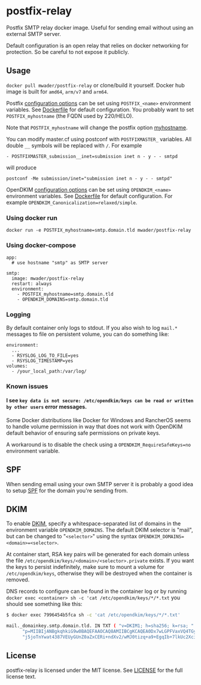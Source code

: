 # postfix-relay
Postfix SMTP relay docker image. Useful for sending email without using an
external SMTP server.

Default configuration is an open relay that relies on docker networking for
protection. So be careful to not expose it publicly.

## Usage
`docker pull mwader/postfix-relay` or clone/build it yourself. Docker hub image is built for `amd64`, `arm/v7` and `arm64`.

Postfix [configuration options](http://www.postfix.org/postconf.5.html) can be set
using `POSTFIX_<name>` environment variables. See [Dockerfile](Dockerfile) for default
configuration. You probably want to set `POSTFIX_myhostname` (the FQDN used by 220/HELO).

Note that `POSTFIX_myhostname` will change the postfix option
[myhostname](http://www.postfix.org/postconf.5.html#myhostname).

You can modify master.cf using postconf with `POSTFIXMASTER_` variables. All double `__` symbols will be replaced with `/`. For example

```
- POSTFIXMASTER_submission__inet=submission inet n - y - - smtpd
```
will produce

```
postconf -Me submission/inet="submission inet n - y - - smtpd"
```


OpenDKIM [configuration options](http://opendkim.org/opendkim.conf.5.html) can be set
using `OPENDKIM_<name>` environment variables. See [Dockerfile](Dockerfile) for default
configuration. For example `OPENDKIM_Canonicalization=relaxed/simple`.

### Using docker run
```
docker run -e POSTFIX_myhostname=smtp.domain.tld mwader/postfix-relay
```

### Using docker-compose
```
app:
  # use hostname "smtp" as SMTP server

smtp:
  image: mwader/postfix-relay
  restart: always
  environment:
    - POSTFIX_myhostname=smtp.domain.tld
    - OPENDKIM_DOMAINS=smtp.domain.tld
```

### Logging
By default container only logs to stdout. If you also wish to log `mail.*` messages to file on persistent volume, you can do something like:

```
environment:
  ...
  - RSYSLOG_LOG_TO_FILE=yes
  - RSYSLOG_TIMESTAMP=yes
volumes:
  - /your_local_path:/var/log/
```

### Known issues

#### I see `key data is not secure: /etc/opendkim/keys can be read or written by other users` error messages.

Some Docker distributions like Docker for Windows and RancherOS seems to handle
volume permission in way that does not work with OpenDKIM default behavior of
ensuring safe permissions on private keys.

A workaround is to disable the check using a `OPENDKIM_RequireSafeKeys=no` environment variable.

## SPF
When sending email using your own SMTP server it is probably a good idea
to setup [SPF](https://en.wikipedia.org/wiki/Sender_Policy_Framework) for the
domain you're sending from.

## DKIM
To enable [DKIM](https://en.wikipedia.org/wiki/DomainKeys_Identified_Mail),
specify a whitespace-separated list of domains in the environment variable
`OPENDKIM_DOMAINS`. The default DKIM selector is "mail", but can be changed to
"`<selector>`" using the syntax `OPENDKIM_DOMAINS=<domain>=<selector>`.

At container start, RSA key pairs will be generated for each domain unless the
file `/etc/opendkim/keys/<domain>/<selector>.private` exists. If you want the
keys to persist indefinitely, make sure to mount a volume for
`/etc/opendkim/keys`, otherwise they will be destroyed when the container is
removed.

DNS records to configure can be found in the container log or by running `docker exec <container> sh -c 'cat /etc/opendkim/keys/*/*.txt` you should see something like this:
```bash
$ docker exec 7996454b5fca sh -c 'cat /etc/opendkim/keys/*/*.txt'

mail._domainkey.smtp.domain.tld. IN	TXT	( "v=DKIM1; h=sha256; k=rsa; "
	  "p=MIIBIjANBgkqhkiG9w0BAQEFAAOCAQ8AMIIBCgKCAQEA0Dx7wLGPFVaxVQ4TGym/eF89aQ8oMxS9v5BCc26Hij91t2Ci8Fl12DHNVqZoIPGm+9tTIoDVDFEFrlPhMOZl8i4jU9pcFjjaIISaV2+qTa8uV1j3MyByogG8pu4o5Ill7zaySYFsYB++cHJ9pjbFSC42dddCYMfuVgrBsLNrvEi3dLDMjJF5l92Uu8YeswFe26PuHX3Avr261n"
	  "j5joTnYwat4387VEUyGUnZ0aZxCERi+ndXv2/wMJ0tizq+a9+EgqIb+7lkUc2XciQPNuTujM25GhrQBEKznvHyPA6fHsFheymOuB763QpkmnQQLCxyLygAY9mE/5RY+5Q6J9oDOQIDAQAB" )  ; ----- DKIM key mail for smtp.domain.tld
```

## License
postfix-relay is licensed under the MIT license. See [LICENSE](LICENSE) for the
full license text.
